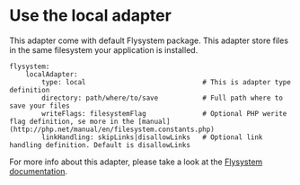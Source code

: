 # Use the local adapter

This adapter come with default Flysystem package. This adapter store files in the same filesystem your application is installed.

```neon
flysystem:
    localAdapter:
        type: local                             # This is adapter type definition
        directory: path/where/to/save           # Full path where to save your files
        writeFlags: filesystemFlag              # Optional PHP werite flag definition, se more in the [manual](http://php.net/manual/en/filesystem.constants.php)
        linkHandling: skipLinks|disallowLinks   # Optional link handling definition. Default is disallowLinks
```

For more info about this adapter, please take a look at the [Flysystem documentation](http://flysystem.thephpleague.com/adapter/local/).

